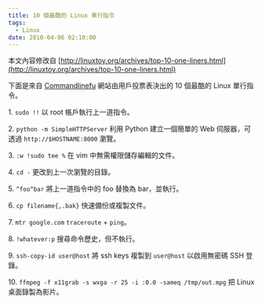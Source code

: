 ```yaml
---
title: 10 個最酷的 Linux 單行指令
tags:
  - Linux
date: 2010-04-06 02:10:00
---
```



本文內容修改自 [http://linuxtoy.org/archives/top-10-one-liners.html](http://linuxtoy.org/archives/top-10-one-liners.html)

下面是來自 [Commandlinefu](http://commandlinefu.com/) 網站由用戶投票表決出的 10 個最酷的 Linux 單行指令。

1\. `sudo !!`
以 root 帳戶執行上一道指令。

2\. `python -m SimpleHTTPServer`
利用 Python 建立一個簡單的 Web 伺服器，可透過 `http://$HOSTNAME:8000` 瀏覽。

3\. `:w !sudo tee %`
在 vim 中無需權限儲存編輯的文件。

4\. `cd -`
更改到上一次瀏覽的目錄。

5\. `^foo^bar`
將上一道指令中的 foo 替換為 bar，並執行。

6\. `cp filename{,.bak}`
快速備份或複製文件。

7\. `mtr google.com`
`traceroute` + `ping`。

8\. `!whatever:p`
搜尋命令歷史，但不執行。

9\. `ssh-copy-id user@host`
將 ssh keys 複製到 `user@host` 以啟用無密碼 SSH 登錄。

10\. `ffmpeg -f x11grab -s wxga -r 25 -i :0.0 -sameq /tmp/out.mpg`
把 Linux 桌面錄製為影片。
